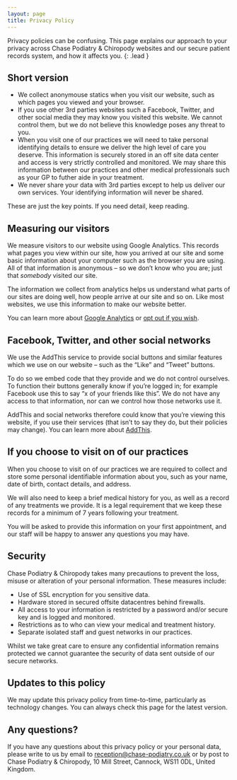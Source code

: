 ```yaml
---
layout: page
title: Privacy Policy
---
```


Privacy policies can be confusing. This page explains our approach to your privacy across Chase Podiatry & Chiropody websites and our secure patient records system, and how it affects you.
{: .lead }

## Short version
* We collect anonymouse statics when you visit our website, such as which pages you viewed and your browser.
* If you use other 3rd parties websites such a Facebook, Twitter, and other social media they may know you visited this website. We cannot control them, but we do not believe this knowledge poses any threat to you.
* When you visit one of our practices we will need to take personal identifying details to ensure we deliver the high level of care you deserve. This information is securely stored in an off site data center and access is very strictly controlled and monitored. We may share this information between our practices and other medical professionals such as your GP to futher aide in your treatment.
* We never share your data with 3rd parties except to help us deliver our own services. Your identifying information will never be shared.

These are just the key points. If you need detail, keep reading.

## Measuring our visitors

We measure visitors to our website using Google Analytics. This records what pages you view within our site, how you arrived at our site and some basic information about your computer such as the browser you are using. All of that information is anonymous – so we don’t know who you are; just that *somebody* visited our site.

The information we collect from analytics helps us understand what parts of our sites are doing well, how people arrive at our site and so on. Like most websites, we use this information to make our website better.

You can learn more about [Google Analytics](https://www.google.com/analytics/learn/privacy.html) or [opt out if you wish](https://tools.google.com/dlpage/gaoptout).

## Facebook, Twitter, and other social networks
We use the AddThis service to provide social buttons and similar features which we use on our website – such as the “Like” and “Tweet” buttons.

To do so we embed code that they provide and we do not control ourselves. To function their buttons generally know if you’re logged in; for example Facebook use this to say “x of your friends like this”. We do not have any access to that information, nor can we control how those networks use it.

AddThis and social networks therefore could know that you’re viewing this website, if you use their services (that isn’t to say they do, but their policies may change). You can learn more about [AddThis](http://www.addthis.com/privacy).

## If you choose to visit on of our practices
When you choose to visit on of our practices we are required to collect and store some personal identifiable information about you, such as your name, date of birth, contact details, and address.

We will also need to keep a brief medical history for you, as well as a record of any treatments we provide. It is a legal requirement that we keep these records for a minimum of 7 years following your treatment.

You will be asked to provide this information on your first appointment, and our staff will be happy to answer any questions you may have.

## Security
Chase Podiatry & Chiropody takes many precautions to prevent the loss, misuse or alteration of your personal information. These measures include:

* Use of SSL encryption for you sensitive data.
* Hardware stored in secured  offsite datacentres behind firewalls.
* All access to your information is restricted by a password and/or secure key and is logged and monitored.
* Restrictions as to who can view your medical and treatment history.
* Separate isolated staff and guest networks in our practices.

Whilst we take great care to ensure any confidential information remains protected we cannot guarantee the security of data sent outside of our secure networks.

## Updates to this policy

We may update this privacy policy from time-to-time, particularly as technology changes. You can always check this page for the latest version.

## Any questions?

If you have any questions about this privacy policy or your personal data, please write to us by email to [reception@chase-podiatry.co.uk](mailto:reception@chase-podiatry.co.uk) or by post to Chase Podiatry & Chiropody, 10 Mill Street, Cannock, WS11 0DL, United Kingdom.
